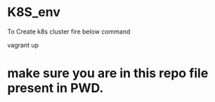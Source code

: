 # K8S_env
To Create k8s cluster fire below command

vagrant up
# make sure you are in this repo file present in PWD.

